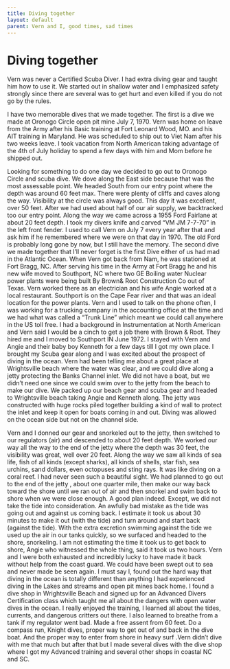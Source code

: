 ```yaml
---
title: Diving together
layout: default
parent: Vern and I, good times, sad times
---
```


# Diving together

Vern was never a Certified Scuba Diver. I had extra diving gear and taught him how to use it.  We started out in shallow water and I emphasized safety strongly since there are several was to get hurt and even killed if you do not go by the rules.

I have two memorable dives that we made together.  The first is a dive we made at Oronogo Circle open pit mine July 7, 1970.  Vern was home on leave from the Army after his Basic training at Fort Leonard Wood, MO. and his AIT training in Maryland.  He was scheduled to ship out to Viet Nam after his two weeks leave.  I took vacation from North American taking advantage of the 4th of July holiday to spend a few days with him and Mom before he shipped out.

Looking for something to do one day we decided to go out to Oronogo Circle and scuba dive. We dove along the East side because that was the most assessable point.  We headed South from our entry point where the depth was around 60 feet max. There were plenty of cliffs and caves along the way. Visibility at the circle was always good.  This day it was excellent, over 50 feet. After we had used about half of our air supply, we backtracked too our entry point.  Along the way we came across a 1955 Ford Fairlane at about 20 feet depth.  I took my divers knife and carved “VM JM 7-7-70” in the left front fender. I used to call Vern on July 7 every year after that and ask him if he remembered where we were on that day in 1970.  The old Ford is probably long gone by now, but I still have the memory.
The second dive we made together that I’ll never forget is the first Dive either of us had mad in the Atlantic Ocean.  When Vern got back from Nam, he was stationed at Fort Bragg, NC.  After serving his time in the Army at Fort Bragg he and his new wife moved to Southport, NC where two GE Boiling water Nuclear power plants were being built By Brown& Root Construction Co out of Texas.  Vern worked there as an electrician and his wife Angie worked at a local restaurant. Southport is on the Cape Fear river and that was an ideal location for the power plants. Vern and I used to talk on the phone often, I was working for a trucking company in the accounting office at the time and we had what was called a “Trunk Line” which meant we could call anywhere in the US toll free. I had a background in Instrumentation at North American and Vern said I would be a cinch to get a job there with Brown & Root. They hired me and I moved to Southport IN June 1972. I stayed with Vern and Angie and their baby boy Kenneth for a few days till I got my own place.   I brought my Scuba gear along and I was excited about the prospect of diving in the ocean.  Vern had been telling me about a great place at Wrightsville beach where the water was clear, and we could dive along a jetty protecting the Banks Channel inlet. We did not have a boat, but we didn’t need one since we could swim over to the jetty from the beach to make our dive.  We packed up our beach gear and scuba gear and headed to Wrightsville beach taking Angie and Kenneth along. The jetty was constructed with huge rocks piled together building a kind of wall to protect the inlet and keep it open for boats coming in and out. Diving was allowed on the ocean side but not on the channel side.

Vern and I donned our gear and snorkeled out to the jetty, then switched to our regulators (air) and descended to about 20 feet depth. We worked our way all the way to the end of the jetty where the depth was 30 feet, the visibility was great, well over 20 feet.  Along the way we saw all kinds of sea life, fish of all kinds (except sharks), all kinds of shells, star fish, sea urchins, sand dollars, even octopuses and sting rays. It was like diving on a coral reef. I had never seen such a beautiful sight. We had planned to go out to the end of the jetty , about one quarter mile, then make our way back toward the shore until we ran out of air and then snorkel and swim back to shore when we were close enough.  A good plan indeed. Except, we did not take the tide into consideration.  An awfully bad mistake as the tide was going out and against us coming back.  I estimate it took us about 30 minutes to make it out (with the tide) and turn around and start back (against the tide).   With the extra excretion swimming against the tide we used up the air in our tanks quickly, so we surfaced and headed to the shore, snorkeling.  I am not estimating the time it took us to get back to shore, Angie who witnessed the whole thing, said it took us two hours.  Vern and I were both exhausted and incredibly lucky to have made it back without help from the coast guard.  We could have been swept out to sea and never made be seen again. I must say I, found out the hard way that diving in the ocean is totally different than anything I had experienced diving in the Lakes and streams and open pit mines back home.  I found a dive shop in Wrightsville Beach and signed up for an Advanced Divers Certification class which taught me all about the dangers with open water dives in the ocean. I really enjoyed the training, I learned all about the tides, currents, and dangerous critters out there. I also learned to breathe from a tank if my regulator went bad. Made a free assent from 60 feet. Do a compass run, Knight dives, proper way to get out of and back in the dive boat. And the proper way to enter from shore in heavy surf .Vern didn’t dive with me that much but after that but I made several dives with the dive shop where I got my Advanced training and several other shops in coastal NC and SC.
